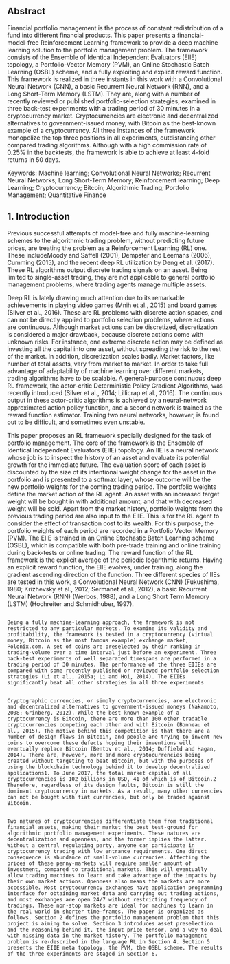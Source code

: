 ## Abstract

Financial portfolio management is the process of constant redistribution of a fund into different financial products. This paper presents a financial-model-free Reinforcement Learning framework to provide a deep machine learning solution to the portfolio management problem. The framework consists of the Ensemble of Identical Independent Evaluators (EIIE) topology, a Portfolio-Vector Memory (PVM), an Online Stochastic Batch Learning (OSBL) scheme, and a fully exploiting and explicit reward function. This framework is realized in three instants in this work with a Convolutional Neural Network (CNN), a basic Recurrent Neural Network (RNN), and a Long Short-Term Memory (LSTM). They are, along with a number of recently reviewed or published portfolio-selection strategies, examined in three back-test experiments with a trading period of 30 minutes in a cryptocurrency market. Cryptocurrencies are electronic and decentralized alternatives to government-issued money, with Bitcoin as the best-known example of a cryptocurrency. All three instances of the framework monopolize the top three positions in all experiments, outdistancing other compared trading algorithms. Although with a high commission rate of 0.25% in the backtests, the framework is able to achieve at least 4-fold returns in 50 days.

Keywords: Machine learning; Convolutional Neural Networks; Recurrent Neural Networks;
Long Short-Term Memory; Reinforcement learning; Deep Learning; Cryptocurrency;
Bitcoin; Algorithmic Trading; Portfolio Management; Quantitative Finance

## 1. Introduction

Previous successful attempts of model-free and fully machine-learning schemes to the algorithmic trading problem, without predicting future prices, are treating the problem as a Reinforcement Learning (RL) one. These includeMoody and Saffell (2001), Dempster and Leemans (2006), Cumming (2015), and the recent deep RL utilization by Deng et al. (2017). These RL algorithms output discrete trading signals on an asset. Being limited to single-asset trading, they are not applicable to general portfolio management problems, where trading agents manage multiple assets. 

Deep RL is lately drawing much attention due to its remarkable achievements in playing video games (Mnih et al., 2015) and board games (Silver et al., 2016). These are RL problems with discrete action spaces, and can not be directly applied to portfolio selection problems, where actions are continuous. Although market actions can be discretized, discretization is considered a major drawback, because discrete actions come with unknown risks. For instance, one extreme discrete action may be defined as investing all the capital into one asset, without spreading the risk to the rest of the market. In addition, discretization scales badly. Market factors, like number of total assets, vary from market to market. In order to take full advantage of adaptability of machine learning over different markets, trading algorithms have to be scalable. A general-purpose continuous deep RL framework, the actor-critic Deterministic Policy Gradient Algorithms, was recently introduced (Silver et al., 2014; Lillicrap et al., 2016). The continuous output in these actor-critic algorithms is achieved by a neural-network approximated action policy function, and a second network is trained as the reward function estimator. Training two neural networks, however, is found out to be difficult, and sometimes even unstable. 

This paper proposes an RL framework specially designed for the task of portfolio management. The core of the framework is the Ensemble of Identical Independent Evaluators (EIIE) topology. An IIE is a neural network whose job is to inspect the history of an asset and evaluate its potential growth for the immediate future. The evaluation score of each asset is discounted by the size of its intentional weight change for the asset in the portfolio and is presented to a softmax layer, whose outcome will be the new portfolio weights for the coming trading period. The portfolio weights define the market action of the RL agent. An asset with an increased target weight will be bought in with additional amount, and that with decreased weight will be sold. Apart from the market history, portfolio weights from the previous trading period are also input to the EIIE. This is for the RL agent to consider the effect of transaction cost to its wealth. For this purpose, the portfolio weights of each period are recorded in a Portfolio Vector Memory (PVM). The EIIE is trained in an Online Stochastic Batch Learning scheme (OSBL), which is compatible with both pre-trade training and online training during back-tests or online trading. The reward function of the RL framework is the explicit average of the periodic logarithmic returns. Having an explicit reward function, the EIIE evolves, under training, along the gradient ascending direction of the function. Three different species of IIEs are tested in this work, a Convolutional Neural Network (CNN) (Fukushima, 1980; Krizhevsky et al., 2012; Sermanet et al., 2012), a basic Recurrent Neural Network (RNN) (Werbos, 1988), and a Long Short Term Memory (LSTM) (Hochreiter and Schmidhuber, 1997). 
                                                                                                                                                                                                                                                                                                                                                                                                                                                                                                                                                                                                                                                    
                                                                                                                                                                                                                                                                                                                                                                                                                                                                                                                                                                                                                                                    Being a fully machine-learning approach, the framework is not restricted to any particular markets. To examine its validity and profitability, the framework is tested in a cryptocurrency (virtual money, Bitcoin as the most famous example) exchange market, Polonix.com. A set of coins are preselected by their ranking in trading-volume over a time interval just before an experiment. Three back-test experiments of well separated timespans are performed in a trading period of 30 minutes. The performance of the three EIIEs are compared with some recently published or reviewed portfolio selection strategies (Li et al., 2015a; Li and Hoi, 2014). The EIIEs significantly beat all other strategies in all three experiments 
                                                                                                                                                                                                                                                                                                                                                                                                                                                                                                                                                                                                                                                    
                                                                                                                                                                                                                                                                                                                                                                                                                                                                                                                                                                                                                                                    Cryptographic currencies, or simply cryptocurrencies, are electronic and decentralized alternatives to government-issued moneys (Nakamoto, 2008; Grinberg, 2012). While the best known example of a cryptocurrency is Bitcoin, there are more than 100 other tradable cryptocurrencies competing each other and with Bitcoin (Bonneau et al., 2015). The motive behind this competition is that there are a number of design flaws in Bitcoin, and people are trying to invent new coins to overcome these defects hoping their inventions will eventually replace Bitcoin (Bentov et al., 2014; Duffield and Hagan, 2014). There are, however, more and more cryptocurrencies being created without targeting to beat Bitcoin, but with the purposes of using the blockchain technology behind it to develop decentralized applications1. To June 2017, the total market capital of all cryptocurrencies is 102 billions in USD, 41 of which is of Bitcoin.2 Therefore, regardless of its design faults, Bitcoin is still the dominant cryptocurrency in markets. As a result, many other currencies can not be bought with fiat currencies, but only be traded against Bitcoin. 
                                                                                                                                                                                                                                                                                                                                                                                                                                                                                                                                                                                                                                                    
                                                                                                                                                                                                                                                                                                                                                                                                                                                                                                                                                                                                                                                    Two natures of cryptocurrencies differentiate them from traditional financial assets, making their market the best test-ground for algorithmic portfolio management experiments. These natures are decentralization and openness, and the former implies the latter. Without a central regulating party, anyone can participate in cryptocurrency trading with low entrance requirements. One direct consequence is abundance of small-volume currencies. Affecting the prices of these penny-markets will require smaller amount of investment, compared to traditional markets. This will eventually allow trading machines to learn and take advantage of the impacts by their own market actions. Openness also means the markets are more accessible. Most cryptocurrency exchanges have application programming interface for obtaining market data and carrying out trading actions, and most exchanges are open 24/7 without restricting frequency of tradings. These non-stop markets are ideal for machines to learn in the real world in shorter time-frames. The paper is organized as follows. Section 2 defines the portfolio management problem that this project is aiming to solve. Section 3 introduces asset preselection and the reasoning behind it, the input price tensor, and a way to deal with missing data in the market history. The portfolio management problem is re-described in the language RL in Section 4. Section 5 presents the EIIE meta topology, the PVM, the OSBL scheme. The results of the three experiments are staged in Section 6.